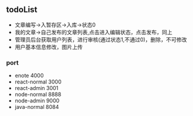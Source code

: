 ## todoList

  * 文章编写->入暂存区->入库->状态0
  * 我的文章->自己发布的文章列表,点击进入编辑状态，点击发布，同上
  * 管理员后台获取用户列表，进行审核(通过状态1,不通过0)，删除，不可修改  
  * 用户基本信息修改，图片上传

   

### port

* enote 4000
* react-normal 3000
* react-admin 3001
* node-normal 8888
* node-admin 9000
* java-normal 8084



